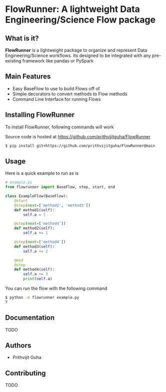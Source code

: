 # FlowRunner: A lightweight Data Engineering/Science Flow package


## What is it?
**FlowRunner** is a lightweight package to organize and represent Data Engineering/Science workflows. Its designed to be
integrated with any pre-existing framework like pandas or PySpark

## Main Features
- Easy BaseFlow to use to build Flows off of
- Simple decorators to convert methods to Flow methods
- Command Line Interface for running Flows

## Installing FlowRunner
To install FlowRunner, following commands will work

Source code is hosted at https://github.com/prithvijitguha/FlowRunner

```sh
$ pip install git+https://github.com/prithvijitguha/FlowRunner@main
```

## Usage

Here is a quick example to run as is

```python
# example.py
from flowrunner import BaseFlow, step, start, end

class ExampleFlow(BaseFlow):
    @start
    @step(next=['method2', 'method3'])
    def method1(self):
        self.a = 1

    @step(next=['method4'])
    def method2(self):
        self.a += 1

    @step(next=['method4'])
    def method3(self):
        self.a += 2

    @end
    @step
    def method4(self):
        self.a += 3
        print(self.a)
```

You can run the flow with the following command
```sh
$ python -m flowrunner example.py
7
```





## Documentation
TODO

## Authors
- Prithvijit Guha

## Contributing
TODO




